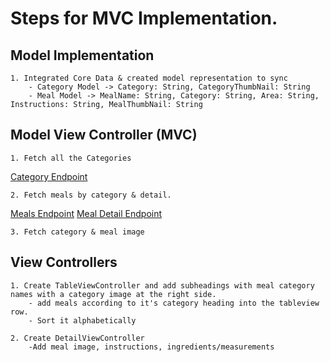#  Steps for MVC Implementation.

## Model Implementation

    1. Integrated Core Data & created model representation to sync
        - Category Model -> Category: String, CategoryThumbNail: String
        - Meal Model -> MealName: String, Category: String, Area: String, Instructions: String, MealThumbNail: String 
    
## Model View Controller (MVC)


    1. Fetch all the Categories
[Category Endpoint](www.themealdb.com/api/json/v1/1/categories.php)
    
    2. Fetch meals by category & detail.
[Meals Endpoint](https://www.themealdb.com/api/json/v1/1/filter.php?c=CATEGORY)
[Meal Detail Endpoint](https://www.themealdb.com/api/json/v1/1/lookup.php?i=MEAL_ID)

    3. Fetch category & meal image 
    
## View Controllers

    1. Create TableViewController and add subheadings with meal category names with a category image at the right side.
        - add meals according to it's category heading into the tableview row. 
        - Sort it alphabetically 
        
    2. Create DetailViewController
        -Add meal image, instructions, ingredients/measurements
    


 
 


